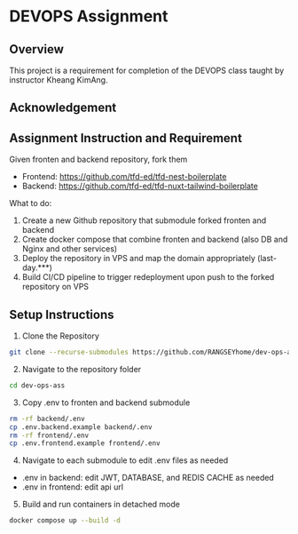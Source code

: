 # DEVOPS Assignment

## Overview
This project is a requirement for completion of the DEVOPS class taught by instructor Kheang KimAng.

## Acknowledgement

## Assignment Instruction and Requirement
Given fronten and backend repository, fork them
- Frontend: https://github.com/tfd-ed/tfd-nest-boilerplate
- Backend: https://github.com/tfd-ed/tfd-nuxt-tailwind-boilerplate

What to do:
1. Create a new Github repository that submodule forked fronten and backend
2. Create docker compose that combine fronten and backend (also DB and Nginx and other services)
3. Deploy the repository in VPS and map the domain appropriately (last-day.***)
4. Build CI/CD pipeline to trigger redeployment upon push to the forked repository on VPS

## Setup Instructions
1. Clone the Repository
```sh
git clone --recurse-submodules https://github.com/RANGSEYhome/dev-ops-ass.git
```
2. Navigate to the repository folder
```sh
cd dev-ops-ass
```
3. Copy .env to fronten and backend submodule
```sh
rm -rf backend/.env
cp .env.backend.example backend/.env
rm -rf frontend/.env
cp .env.frontend.example frontend/.env
```
4. Navigate to each submodule to edit .env files as needed
- .env in backend: edit JWT, DATABASE, and REDIS CACHE as needed
- .env in frontend: edit api url
5. Build and run containers in detached mode
```sh
docker compose up --build -d
```